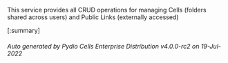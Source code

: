 






This service provides all CRUD operations for managing Cells (folders shared across users) and Public Links (externally accessed)

[:summary]

###### Auto generated by Pydio Cells Enterprise Distribution v4.0.0-rc2 on 19-Jul-2022

